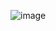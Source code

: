 ![image](https://github.com/SAslan8006/-leriSeviyeyeReactE-itimi/assets/109723263/fadf1601-05bb-4363-8785-9a0466a662a7)
